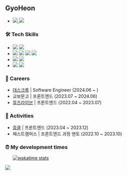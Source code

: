 <h2>GyoHeon</h2>

<ul>
  <li>
    <a href="https://www.gyoheon.com/">
      <img src="https://img.shields.io/badge/Blog-4DBC15?style=flat-square&logo=Houzz&logoColor=white" />
    </a>
    <a href="https://www.gyoheon.com/resume">
      <img src="https://img.shields.io/badge/RESUME-018EF5?style=flat-square&logo=readme&logoColor=white" />
    </a>
  </li>
</ul>

<h3>🛠️ Tech Skills</h3>

<ul>
  <li>
    <img src="https://img.shields.io/badge/React-61DAFB?style=flat-square&logo=React&logoColor=black"/>
    <img src="https://img.shields.io/badge/Next.js-000000?style=flat-square&logo=Next.js&logoColor=white"/>
  </li>
  <li>
    <img src="https://img.shields.io/badge/Typescript-007acc?style=flat-square&logo=TypeScript&logoColor=white"/>
    <img src="https://img.shields.io/badge/Javascript-F7DF1E?style=flat-square&logo=JavaScript&logoColor=black"/>
    <img src="https://img.shields.io/badge/HTML-E34F26?style=flat-square&logo=HTML5&logoColor=white"/>
    <img src="https://img.shields.io/badge/CSS-1572B6?style=flat-square&logo=CSS3&logoColor=white"/>
  </li>
  <li>
    <img src="https://img.shields.io/badge/Amazon AWS-232F3E?style=flat-square&logo=Amazon AWS&logoColor=white"/>
    <img src="https://img.shields.io/badge/Amazon EC2-FF9900?style=flat-square&logo=Amazon EC2&logoColor=white"/>
  </li>
  <li>
    <img src="https://img.shields.io/badge/Git-F05032?style=flat-square&logo=Git&logoColor=white"/>
    <img src="https://img.shields.io/badge/Figma-F24E1E?style=flat-square&logo=Figma&logoColor=white"/>
  </li>
</ul>

<h3>🍄 Careers</h3>

* [데스크룸](https://www.deskroom.so) | Software Engineer (2024.06 ~ )
* 교보문고 | 프론트엔드 (2023.07 ~ 2024.06)
* [뮤즈라이브](https://kitbetter.com/community/kr/discover) | 프론트엔드 (2022.04 ~ 2023.07)

<h3>🚄 Activities</h3>

* [뭉클](https://www.moonkl.com) | 프론트엔드 (2023.04 ~ 2023.12)
* 패스트캠퍼스 | 프론트엔드 과정 멘토 (2022.10 ~ 2023.10)

<h3>⏰ My development times</h3>

&nbsp;&nbsp;&nbsp;&nbsp;&nbsp;&nbsp;[![wakatime stats](https://github-readme-stats.vercel.app/api/wakatime?username=GyoHeon&layout=compact&theme=gruvbox&langs_count=8)](https://github.com/anuraghazra/github-readme-stats)

  <a href="https://hits.seeyoufarm.com"><img src="https://hits.seeyoufarm.com/api/count/incr/badge.svg?url=https%3A%2F%2Fgithub.com%2FGyoHeonLee&count_bg=%234BB7D3&title_bg=%23555555&icon=&icon_color=%23E7E7E7&title=hits&edge_flat=true"/>
  </a>

